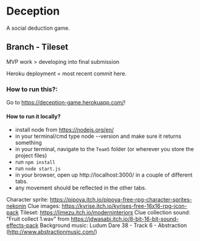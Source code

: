 # Deception

A social deduction game.

## Branch - Tileset

MVP work > developing into final submission

Heroku deployment = most recent commit here.

### How to run this?:

Go to https://deception-game.herokuapp.com/!

#### How to run it locally?

- install node from https://nodejs.org/en/
- in your terminal/cmd type node --version and make sure it returns something
- in your terminal, navigate to the `Team5` folder (or wherever you store the
  project files)
- run `npm install`
- run `node start.js`
- in your browser, open up http://localhost:3000/ in a couple of different tabs.
- any movement should be reflected in the other tabs.

Character sprite:
https://pipoya.itch.io/pipoya-free-rpg-character-sprites-nekonin
Clue images: https://kyrise.itch.io/kyrises-free-16x16-rpg-icon-pack
Tileset: https://limezu.itch.io/moderninteriors
Clue collection sound: "Fruit collect 1.wav" from
https://jdwasabi.itch.io/8-bit-16-bit-sound-effects-pack
Background music: Ludum Dare 38 - Track 6 - Abstraction
(http://www.abstractionmusic.com/)
